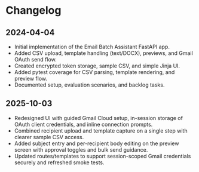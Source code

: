 # Changelog

## 2024-04-04
- Initial implementation of the Email Batch Assistant FastAPI app.
- Added CSV upload, template handling (text/DOCX), previews, and Gmail OAuth send flow.
- Created encrypted token storage, sample CSV, and simple Jinja UI.
- Added pytest coverage for CSV parsing, template rendering, and preview flow.
- Documented setup, evaluation scenarios, and backlog tasks.

## 2025-10-03
- Redesigned UI with guided Gmail Cloud setup, in-session storage of OAuth client credentials, and inline connection prompts.
- Combined recipient upload and template capture on a single step with clearer sample CSV access.
- Added subject entry and per-recipient body editing on the preview screen with approval toggles and bulk send guidance.
- Updated routes/templates to support session-scoped Gmail credentials securely and refreshed smoke tests.
